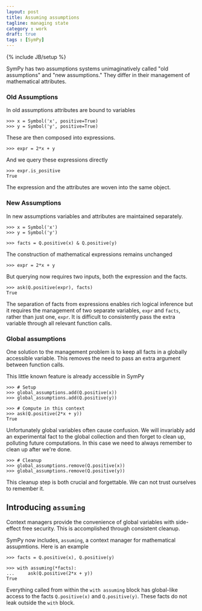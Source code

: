 ```yaml
---
layout: post
title: Assuming assumptions
tagline: managing state
category : work 
draft: true
tags : [SymPy]
---
```

{% include JB/setup %}

SymPy has two assumptions systems unimaginatively called "old assumptions" and "new assumptions."  They differ in their management of mathematical attributes.

### Old Assumptions

In old assumptions attributes are bound to variables

    >>> x = Symbol('x', positive=True)
    >>> y = Symbol('y', positive=True)

These are then composed into expressions. 

    >>> expr = 2*x + y

And we query these expressions directly

    >>> expr.is_positive
    True

The expression and the attributes are woven into the same object.

### New Assumptions

In new assumptions variables and attributes are maintained separately.  

    >>> x = Symbol('x')
    >>> y = Symbol('y')

    >>> facts = Q.positive(x) & Q.positive(y)

The construction of mathematical expressions remains unchanged

    >>> expr = 2*x + y

But querying now requires two inputs, both the expression and the facts. 

    >>> ask(Q.positive(expr), facts)
    True

The separation of facts from expressions enables rich logical inference but it
requires the management of two separate variables, `expr` and `facts`, rather
than just one, `expr`.  It is difficult to consistently pass the extra variable
through all relevant function calls.

### Global assumptions

One solution to the management problem is to keep all facts in a globally accessible variable.  This removes the need to pass an extra argument between function calls.

This little known feature is already accessible in SymPy

    >>> # Setup
    >>> global_assumptions.add(Q.positive(x))
    >>> global_assumptions.add(Q.positive(y))

    >>> # Compute in this context
    >>> ask(Q.positive(2*x + y))
    True

Unfortunately global variables often cause confusion.  We will invariably add an experimental fact to the global collection and then forget to clean up, polluting future computations.  In this case we need to always remember to clean up after we're done.

    >>> # Cleanup
    >>> global_assumptions.remove(Q.positive(x))
    >>> global_assumptions.remove(Q.positive(y))

This cleanup step is both crucial and forgettable.  We can not trust ourselves
to remember it.

Introducing `assuming`
----------------------

Context managers provide the convenience of global variables with side-effect free security.  This is accomplished through consistent cleanup.

SymPy now includes, `assuming`, a context manager for mathematical assupmtions.  Here is an example

    >>> facts = Q.positive(x), Q.positive(y)

    >>> with assuming(*facts):
    ...     ask(Q.positive(2*x + y))
    True

Everything called from within the `with assuming` block has global-like access to the facts `Q.positive(x)` and `Q.positive(y)`.  These facts do not leak outside the `with` block.

